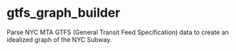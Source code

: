 # gtfs_graph_builder
Parse NYC MTA GTFS (General Transit Feed Specification) data to create an idealized graph of the NYC Subway.
